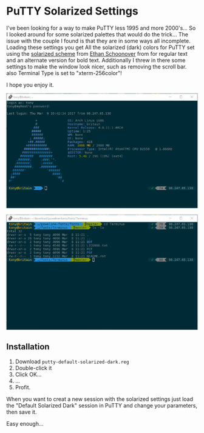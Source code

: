 # PuTTY Solarized Settings

I've been looking for a way to make PuTTY less 1995 and more 2000's... So I looked around for some solarized palettes that would do the trick... The issue with the couple I found is that they are in some ways all incomplete.
Loading these settings you get All the solarized (dark) colors for PuTTY set using the [solarized scheme](http://ethanschoonover.com/solarized) from [Ethan Schoonover](http://ethanschoonover.com) from  for regular text and an alternate version for bold text. Additionally I threw in there some settings to make the window look nicer, such as removing the scroll bar. also Terminal Type is set to "xterm-256color"!

I hope you enjoy it.

![Screen Shot 1](screenshot1.jpg "Yep... That's a fake IP and host")

![Screen Shot 2](screenshot2.jpg "Yep... That's also a fake IP")

## Installation

1. Download `putty-default-solarized-dark.reg`
2. Double-click it
3. Click OK...
4. ...
5. Profit.

When you want to creat a new session with the solarized settings just load the "Default Solarized Dark" session in PuTTY and change your parameters, then save it.

Easy enough... 
